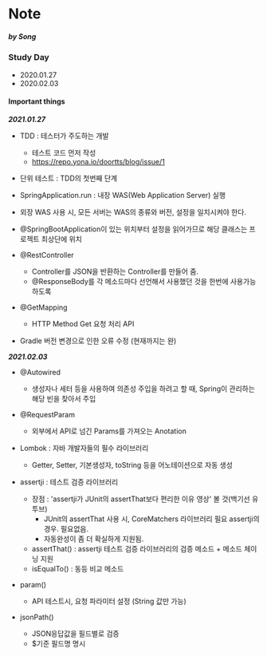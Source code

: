 Note
=============
##### by Song

### Study Day
- 2020.01.27
- 2020.02.03

#### Important things
***2021.01.27***
  - TDD : 테스터가 주도하는 개발
    - 테스트 코드 먼저 작성
    - https://repo.yona.io/doortts/blog/issue/1
  - 단위 테스트 : TDD의 첫번째 단계

  - SpringApplication.run : 내장 WAS(Web Application Server) 실행
  - 외장 WAS 사용 시, 모든 서버는 WAS의 종류와 버전, 설정을 일치시켜야 한다.

  - @SpringBootApplication이 있는 위치부터 설정을 읽어가므로 해당 클래스는 프로젝트 최상단에 위치
  - @RestController
    - Controller를 JSON을 반환하는 Controller를 만들어 줌.
    - @ResponseBody를 각 메소드마다 선언해서 사용했던 것을 한번에 사용가능하도록
  - @GetMapping
    - HTTP Method Get 요청 처리 API

  - Gradle 버전 변경으로 인한 오류 수정 (현재까지는 완)

***2021.02.03***
  - @Autowired
    - 생성자나 세터 등을 사용하여 의존성 주입을 하려고 할 때, Spring이 관리하는 해당 빈을 찾아서 주입
  - @RequestParam
    - 외부에서 API로 넘긴 Params를 가져오는 Anotation

  - Lombok : 자바 개발자들의 필수 라이브러리
    - Getter, Setter, 기본생성자, toString 등을 어노테이션으로 자동 생성

  - assertji : 테스트 검증 라이브러리
    - 장점 : 'assertji가 JUnit의 assertThat보다 편리한 이유 영상' 볼 것(백기선 유투브)
      - JUnit의 assertThat 사용 시, CoreMatchers 라이브러리 필요
        assertji의 경우. 필요없음.
      - 자동완성이 좀 더 확실하게 지원됨.
    - assertThat() : assertji 테스트 검증 라이브러리의 검증 메소드 + 메소드 체이닝 지원
    - isEqualTo() : 동등 비교 메소드

  - param()
    - API 테스트시, 요청 파라미터 설정 (String 값만 가능)
  - jsonPath()
    - JSON응답값을 필드별로 검증
    - $기준 필드명 명시